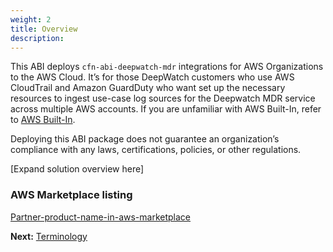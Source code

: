 ```yaml
---
weight: 2
title: Overview
description: 
---
```


This ABI deploys `cfn-abi-deepwatch-mdr` integrations for AWS Organizations to the AWS Cloud. It’s for those DeepWatch customers who use AWS CloudTrail and Amazon GuardDuty who want set up the necessary resources to ingest use-case log sources for the Deepwatch MDR service across multiple AWS accounts. If you are unfamiliar with AWS Built-In, refer to [AWS Built-In](https://aws.amazon.com/builtin).

Deploying this ABI package does not guarantee an organization’s compliance with any laws, certifications, policies, or other regulations.

[Expand solution overview here]

### AWS Marketplace listing

[Partner-product-name-in-aws-marketplace](https://aws.amazon.com/marketplace/pp/prodview-<marketplace-id>)

**Next:** [Terminology](/terminologies/index.html)
